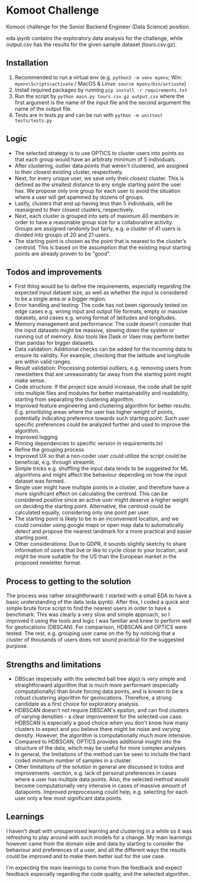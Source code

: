 # Komoot Challenge

Komoot challenge for the Senior Backend Engineer (Data Science) position.

eda.ipynb contains the exploratory data analysis for the challenge, while output.csv has the results for the given sample dataset (tours.csv.gz).

## Installation

1. Recommended to run a virtual env (e.g. `python3 -m venv myenv`; Win: `myenv\Scripts\activate` / MacOS & Linux: `source myenv/bin/activate`)
2. Install required packages by running `pip install -r requirements.txt`
3. Run the script by `python main.py tours.csv.gz output.csv` where the first argument is the name of the input file and the second argument the name of the output file.
4. Tests are in tests.py and can be run with `python -m unittest tests/tests.py`

## Logic

- The selected strategy is to use OPTICS to cluster users into points so that each group would have an arbitraty minimum of 5 individuals.
- After clustering, outlier data points that weren't clustered, are assigned to their closest existing cluster, respectively.
- Next, for every unique user, we save only their closest cluster. This is defined as the smallest distance to any single starting point the user has. We propose only one group for each user to avoid the situation where a user will get spammed by dozens of groups.
- Lastly, clusters that end up having less than 5 individuals, will be reassigned to their closest clusters, respectively.
- Next, each cluster is grouped into sets of maximum 40 members in order to have a reasonable group size for a collaborative activity. Groups are assigned randomly but fairly, e.g. a cluster of 41 users is divided into groups of 20 and 21 users.
- The starting point is chosen as the point that is nearest to the cluster’s centroid. This is based on the assumption that the existing input starting points are already proven to be "good".

## Todos and improvements

- First thing would be to define the requirements, especially regarding the expected input dataset size, as well as whether the input is considered to be a single area or a bigger region.
- Error handling and testing: The code has not been rigorously tested on edge cases e.g. wrong input and output file formats, empty or massive datasets, and cases e.g. wrong format of latitudes and longitudes.
- Memory management and performance: The code doesn’t consider that the input datasets might be massive, slowing down the system or running out of memory. Also tools like Dask or Vaex may perform better than pandas for bigger datasets.
- Data validation: Additional checks can be added for the incoming data to ensure its validity. For example, checking that the latitude and longitude are within valid ranges.
- Result validation: Processing potential outliers, e.g. removing users from newsletters that are unreasonably far away from the starting point might make sense.
- Code structure: If the project size would increase, the code shall be split into multiple files and modules for better maintainability and readability, starting from separating the clustering algorithm.
- Improved feature engineering and clustering algorithm for better results. E.g. prioritizing areas where the user has higher weight of points, potentially indicating preference towards such starting point. Such user specific preferences could be analyzed further and used to improve the algorithm.
- Improved logging
- Pinning dependencies to specific version in requirements.txt
- Refine the grouping process
- Improved UX so that a non-coder user could utilize the script could be beneficial, e.g. through streamlit.
- Simple tricks e.g. shuffling the input data tends to be suggested for ML algorithms and might affect the behaviour depending on how the input dataset was formed.
- Single user might have multiple points in a cluster, and therefore have a more significant effect on calculating the centroid. This can be considered positive since an active user might deserve a higher weight on deciding the starting point. Alternative, the centroid could be calculated equally, considering only one point per user.
- The starting point is likely to be in an inconvenient location, and we could consider using google maps or open map data to automatically detect and propose the nearest landmark for a more practical and easier starting point.
- Other considerations: Due to GDPR, it sounds slightly sketchy to share information of users that live or like to cycle close to your location, and might be more suitable for the US than the European market in the proposed newletter format.

## Process to getting to the solution

The process was rather straightforward: I started with a small EDA to have a basic understanding of the data (eda.ipynb). After this, I coded a quick and simple brute force script to find the nearest users in order to have a benchmark. This was clearly a very slow and simple approach, so I improved it using the tools and logic I was familiar and knew to perform well for geolocations (DBSCAN). For comparison, HDBSCAN and OPTICS were tested. The rest, e.g. grouping user came on the fly by noticing that a cluster of thousands of users does not sound practical for the suggested purpose.

## Strengths and limitations

- DBScan (especially with the selected ball tree algo) is very simple and straightforward algorithm that is much more performant (especially computationally) than brute forcing data points, and is known to be a robust clustering algorithm for geolocations. Therefore, a strong candidate as a first choice for exploratory analysis.
- HDBSCAN doesn't not require DBSCAN's epsilon, and can find clusters of varying densities - a clear improvement for the selected use case. HDBSCAN is especially a good choice when you don't know how many clusters to expect and you believe there might be noise and varying density. However, the algorithm is computationally much more intensive.
- Compared to HDBSCAN, OPTICS provides additional insight into the structure of the data, which may be useful for more complex analyses.
- In general, the limitations of the method can be seen to include the hard coded minimum number of samples in a cluster.
- Other limitations of the solution in general are discussed in todos and improvements -section, e.g. lack of personal preferences in cases where a user has multiple data points. Also, the selected method would become computationally very intensive in cases of massive amount of datapoints. Improved preprocessing could help, e.g. selecting for each user only a few most significant data points.

## Learnings

I haven't dealt with unsupervised learning and clustering in a while so it was refreshing to play around with such models for a change. My main learnings however came from the domain side and data by starting to consider the behaviour and preferences of a user, and all the different ways the results could be improved and to make them better suit for the use case.

I'm expecting the main learnings to come from the feedback and expect feedback especially regarding the code quality, and the selected algorithm.
